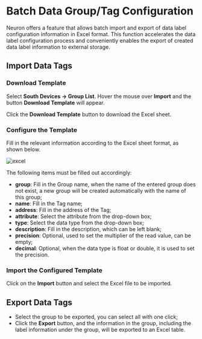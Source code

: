 # Batch Data Group/Tag Configuration

Neuron offers a feature that allows batch import and export of data label configuration information in Excel format. This function accelerates the data label configuration process and conveniently enables the export of created data label information to external storage.

## Import Data Tags

### Download Template

Select **South Devices -> Group List**. Hover the mouse over **Import** and the button **Download Template** will appear.

Click the **Download Template** button to download the Excel sheet.

### Configure the Template

Fill in the relevant information according to the Excel sheet format, as shown below.

![excel](./assets/excel.png)

The following items must be filled out accordingly:

* **group**: Fill in the Group name, when the name of the entered group does not exist, a new group will be created automatically with the name of this group;
* **name**: Fill in the Tag name;
* **address**: Fill in the address of the Tag;
* **attribute**: Select the attribute from the drop-down box;
* **type**: Select the data type from the drop-down box;
* **description**: Fill in the description, which can be left blank;
* **precision**: Optional, used to set the multiplier of the read value, can be empty;
* **decimal**: Optional, when the data type is float or double, it is used to set the precision.

### Import the Configured Template

Click on the **Import** button and select the Excel file to be imported.

## Export Data Tags

* Select the group to be exported, you can select all with one click;
* Click the **Export** button, and the information in the group, including the label information under the group, will be exported to an Excel table.
